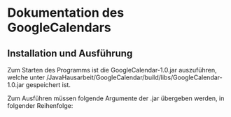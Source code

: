 # Dokumentation des GoogleCalendars

## Installation und Ausführung

Zum Starten des Programms ist die GoogleCalendar-1.0.jar auszuführen, welche unter
/JavaHausarbeit/GoogleCalendar/build/libs/GoogleCalendar-1.0.jar gespeichert ist.

Zum Ausführen müssen folgende Argumente der .jar übergeben werden, in folgender Reihenfolge:
